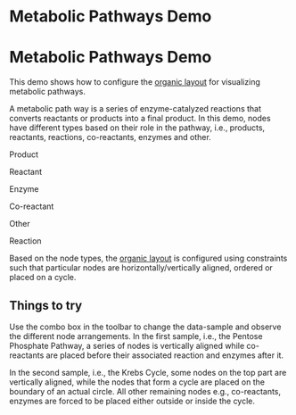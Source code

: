 <!--
 //////////////////////////////////////////////////////////////////////////////
 // @license
 // This file is part of yFiles for HTML 2.6.0.2.
 // Use is subject to license terms.
 //
 // Copyright (c) 2000-2023 by yWorks GmbH, Vor dem Kreuzberg 28,
 // 72070 Tuebingen, Germany. All rights reserved.
 //
 //////////////////////////////////////////////////////////////////////////////
-->
# Metabolic Pathways Demo

# Metabolic Pathways Demo

This demo shows how to configure the [organic layout](https://docs.yworks.com/yfileshtml/#/api/OrganicLayout) for visualizing metabolic pathways.

A metabolic path way is a series of enzyme-catalyzed reactions that converts reactants or products into a final product. In this demo, nodes have different types based on their role in the pathway, i.e., products, reactants, reactions, co-reactants, enzymes and other.

Product

Reactant

Enzyme

Co-reactant

Other

Reaction

Based on the node types, the [organic layout](https://docs.yworks.com/yfileshtml/#/api/OrganicLayout) is configured using constraints such that particular nodes are horizontally/vertically aligned, ordered or placed on a cycle.

## Things to try

Use the combo box in the toolbar to change the data-sample and observe the different node arrangements. In the first sample, i.e., the Pentose Phosphate Pathway, a series of nodes is vertically aligned while co-reactants are placed before their associated reaction and enzymes after it.

In the second sample, i.e., the Krebs Cycle, some nodes on the top part are vertically aligned, while the nodes that form a cycle are placed on the boundary of an actual circle. All other remaining nodes e.g., co-reactants, enzymes are forced to be placed either outside or inside the cycle.
